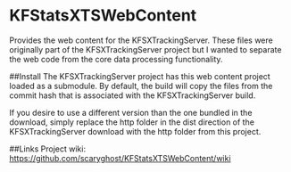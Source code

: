 KFStatsXTSWebContent
====================

Provides the web content for the KFSXTrackingServer.  These files were originally part of the KFSXTrackingServer 
project but I wanted to separate the web code from the core data processing functionality.  

##Install
The KFSXTrackingServer project has this web content project loaded as a submodule.  By default, the build will copy 
the files from the commit hash that is associated with the KFSXTrackingServer build.

If you desire to use a different version than the one bundled in the download, simply replace the http folder in the 
dist direction of the KFSXTrackingServer download with the http folder from this project.

##Links
Project wiki: https://github.com/scaryghost/KFStatsXTSWebContent/wiki
